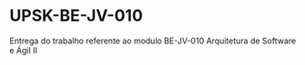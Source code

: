 # UPSK-BE-JV-010
Entrega do trabalho referente ao modulo BE-JV-010 Arquitetura de Software e Ágil II
